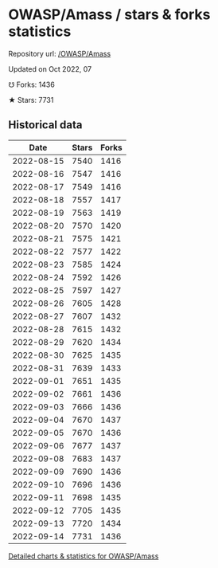 # OWASP/Amass / stars & forks statistics

Repository url: [/OWASP/Amass](https://github.com/OWASP/Amass)

Updated on Oct 2022, 07

☋ Forks: 1436

★ Stars: 7731

## Historical data
| Date | Stars | Forks |
|------|-------|-------|
| 2022-08-15 | 7540 | 1416 | 
| 2022-08-16 | 7547 | 1416 | 
| 2022-08-17 | 7549 | 1416 | 
| 2022-08-18 | 7557 | 1417 | 
| 2022-08-19 | 7563 | 1419 | 
| 2022-08-20 | 7570 | 1420 | 
| 2022-08-21 | 7575 | 1421 | 
| 2022-08-22 | 7577 | 1422 | 
| 2022-08-23 | 7585 | 1424 | 
| 2022-08-24 | 7592 | 1426 | 
| 2022-08-25 | 7597 | 1427 | 
| 2022-08-26 | 7605 | 1428 | 
| 2022-08-27 | 7607 | 1432 | 
| 2022-08-28 | 7615 | 1432 | 
| 2022-08-29 | 7620 | 1434 | 
| 2022-08-30 | 7625 | 1435 | 
| 2022-08-31 | 7639 | 1433 | 
| 2022-09-01 | 7651 | 1435 | 
| 2022-09-02 | 7661 | 1436 | 
| 2022-09-03 | 7666 | 1436 | 
| 2022-09-04 | 7670 | 1437 | 
| 2022-09-05 | 7670 | 1436 | 
| 2022-09-06 | 7677 | 1437 | 
| 2022-09-08 | 7683 | 1437 | 
| 2022-09-09 | 7690 | 1436 | 
| 2022-09-10 | 7696 | 1436 | 
| 2022-09-11 | 7698 | 1435 | 
| 2022-09-12 | 7705 | 1435 | 
| 2022-09-13 | 7720 | 1434 | 
| 2022-09-14 | 7731 | 1436 | 


[Detailed charts & statistics for OWASP/Amass](https://reviewgithub.com/rep/OWASP/Amass)
